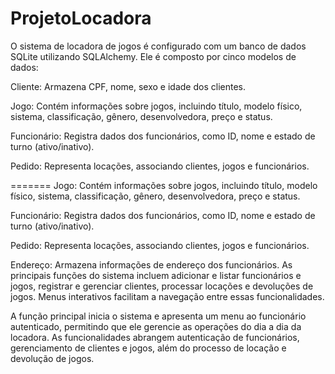 # ProjetoLocadora

O sistema de locadora de jogos é configurado com um banco de dados SQLite utilizando SQLAlchemy. Ele é composto por cinco modelos de dados:

Cliente: Armazena CPF, nome, sexo e idade dos clientes.

Jogo: Contém informações sobre jogos, incluindo título, modelo físico, sistema, classificação, gênero, desenvolvedora, preço e status.

Funcionário: Registra dados dos funcionários, como ID, nome e estado de turno (ativo/inativo).

Pedido: Representa locações, associando clientes, jogos e funcionários.

=======
Jogo: Contém informações sobre jogos, incluindo título, modelo físico, sistema, classificação, gênero, desenvolvedora, preço e status.

Funcionário: Registra dados dos funcionários, como ID, nome e estado de turno (ativo/inativo).

Pedido: Representa locações, associando clientes, jogos e funcionários.

Endereço: Armazena informações de endereço dos funcionários.
As principais funções do sistema incluem adicionar e listar funcionários e jogos, registrar e gerenciar clientes, processar locações e devoluções de jogos. Menus interativos facilitam a navegação entre essas funcionalidades.

A função principal inicia o sistema e apresenta um menu ao funcionário autenticado, permitindo que ele gerencie as operações do dia a dia da locadora. As funcionalidades abrangem autenticação de funcionários, gerenciamento de clientes e jogos, além do processo de locação e devolução de jogos.
